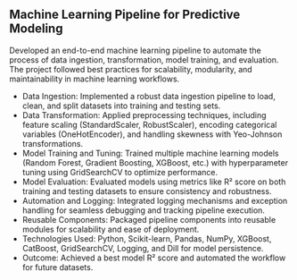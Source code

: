 ## Machine Learning Pipeline for Predictive Modeling

Developed an end-to-end machine learning pipeline to automate the process of data ingestion, transformation, model training, and evaluation. The project followed best practices for scalability, modularity, and maintainability in machine learning workflows.

* Data Ingestion: Implemented a robust data ingestion pipeline to load, clean, and split datasets into training and testing sets.
* Data Transformation: Applied preprocessing techniques, including feature scaling (StandardScaler, RobustScaler), encoding categorical variables (OneHotEncoder), and handling skewness with Yeo-Johnson transformations.
* Model Training and Tuning: Trained multiple machine learning models (Random Forest, Gradient Boosting, XGBoost, etc.) with hyperparameter tuning using GridSearchCV to optimize performance.
* Model Evaluation: Evaluated models using metrics like R² score on both training and testing datasets to ensure consistency and robustness.
* Automation and Logging: Integrated logging mechanisms and exception handling for seamless debugging and tracking pipeline execution.
* Reusable Components: Packaged pipeline components into reusable modules for scalability and ease of deployment.
* Technologies Used: Python, Scikit-learn, Pandas, NumPy, XGBoost, CatBoost, GridSearchCV, Logging, and Dill for model persistence.
* Outcome: Achieved a best model R² score and automated the workflow for future datasets.

